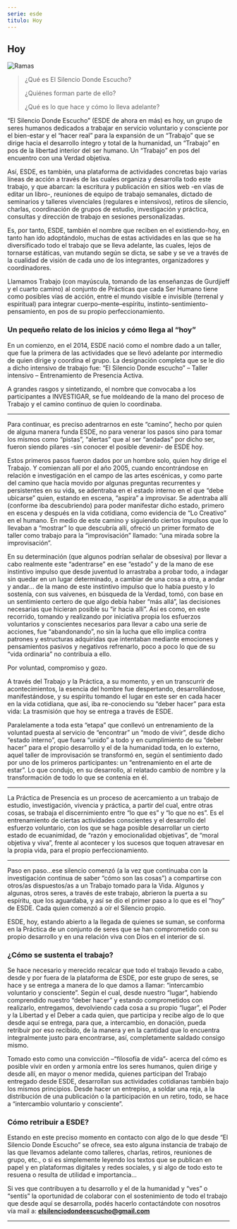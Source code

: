 ```yaml
---
serie: esde
titulo: Hoy
---
```


## Hoy

![Ramas](/img/ramas.jpg)

>¿Qué es El Silencio Donde Escucho?
>
>¿Quiénes forman parte de ello?
>
>¿Qué es lo que hace y cómo lo lleva adelante?

“El Silencio Donde Escucho” (ESDE de ahora en más) es hoy, un grupo de seres humanos dedicados a trabajar en servicio voluntario y consciente por el bien-estar y el “hacer real” para la expansión de un “Trabajo” que se dirige hacia el desarrollo íntegro y total de la humanidad, un “Trabajo” en pos de la libertad interior del ser humano. Un “Trabajo” en pos del encuentro con una Verdad objetiva.

Así, ESDE, es también, una plataforma de actividades concretas bajo varias líneas de acción a través de las cuales organiza y desarrolla todo este trabajo, y que abarcan: la escritura y publicación en sitios web -en vías de editar un libro-, reuniones de equipo de trabajo semanales, dictado de seminarios y talleres vivenciales (regulares e intensivos), retiros de silencio, charlas, coordinación de grupos de estudio, investigación y práctica, consultas y dirección de trabajo en sesiones personalizadas.

Es, por tanto, ESDE, también el nombre que reciben en el existiendo-hoy, en tanto han ido adoptándolo,  muchas de estas actividades en las que se ha diversificado todo el trabajo que se lleva adelante, las cuales, lejos de tornarse estáticas, van mutando según se dicta, se sabe y se ve a través de la cualidad de visión de cada uno de los integrantes, organizadores y coordinadores.

Llamamos Trabajo (con mayúscula, tomando de las enseñanzas de Gurdjieff y el cuarto camino) al conjunto de Prácticas que cada Ser Humano tiene como posibles vías de acción, entre el mundo visible e invisible (terrenal y espiritual) para integrar cuerpo–mente–espíritu, instinto-sentimiento-pensamiento, en pos de su propio perfeccionamiento.

### Un pequeño relato de los inicios y cómo llega al “hoy”

En un comienzo, en el 2014, ESDE nació como el nombre dado a un taller, que fue la primera de las actividades que se llevó adelante por intermedio de quien dirige y coordina el grupo. La designación completa que se le dio a dicho intensivo de trabajo fue: “El Silencio Donde escucho” – Taller intensivo – Entrenamiento de Presencia Activa.

A grandes rasgos y sintetizando, el nombre que convocaba a los participantes a INVESTIGAR, se fue moldeando de la mano del proceso de Trabajo y el camino continuo de quien lo coordinaba.

---

Para continuar, es preciso adentrarnos en este “camino”, hecho por quien de alguna manera funda ESDE, no para venerar los pasos sino para tomar los mismos como “pistas”, “alertas” que al ser “andadas” por dicho ser, fueron siendo pilares -sin conocer el posible devenir- de ESDE hoy.

Estos primeros pasos fueron dados por un hombre solo, quien hoy dirige el Trabajo. Y comienzan allí por el año 2005, cuando encontrándose en relación e investigación en el campo de las artes escénicas, y como parte del camino que hacía movido por algunas preguntas recurrentes y persistentes en su vida, se adentraba en el estado interno en el que “debe ubicarse” quien, estando en escena, “aspira” a improvisar. Se adentraba allí (conforme iba descubriendo) para poder manifestar dicho estado, primero en escena y después en la vida cotidiana, como evidencia de “Lo Creativo” en el humano. En medio de este camino y siguiendo ciertos impulsos que lo llevaban a “mostrar” lo que descubría allí, ofreció un primer formato de taller como trabajo para la “improvisación” llamado: “una mirada sobre la improvisación”.

En su determinación (que algunos podrían señalar de obsesiva) por llevar a cabo realmente este “adentrarse” en ese “estado” y de la mano de ese instintivo impulso que desde juventud lo arrastraba a probar todo, a indagar sin quedar en un lugar determinado, a cambiar de una cosa a otra, a andar y andar… de la mano de este instintivo impulso que lo había puesto y lo sostenía, con sus vaivenes,  en búsqueda de la Verdad, tomó, con base en un sentimiento certero de que algo debía haber “más allá”, las decisiones necesarias que hicieran posible su “ir hacia allí”. Así es como, en este recorrido, tomando y realizando por iniciativa propia los esfuerzos voluntarios y conscientes necesarios para llevar a cabo una serie de acciones, fue “abandonando”, no sin la lucha que ello implica contra patrones y estructuras adquiridas que intentaban mediante emociones y pensamientos pasivos y negativos refrenarlo, poco a poco lo que de su “vida ordinaria” no contribuía a ello.

Por voluntad, compromiso y gozo.

A través del Trabajo y la Práctica, a su momento, y en un transcurrir de acontecimientos, la esencia del hombre fue despertando, desarrollándose, manifestándose, y su espíritu tomando el lugar en este ser en cada hacer en la vida cotidiana, que así, iba re-conociendo su “deber hacer” para esta vida: La trasmisión que hoy se entrega a través de ESDE.

Paralelamente a toda esta “etapa” que conllevó un entrenamiento de la voluntad puesta al servicio de “encontrar” un “modo de vivir”, desde dicho “estado interno”, que fuera “unido” a todo y en cumplimiento de su “deber hacer” para el propio desarrollo y el de la humanidad toda, en lo externo, aquel taller de improvisación se transformó en, según el sentimiento dado por uno de los primeros participantes: un “entrenamiento en el arte de estar”. Lo que condujo, en su desarrollo, al relatado cambio de nombre y la transformación de todo lo que se contenía en él.

---

La Práctica de Presencia es un proceso de acercamiento a un trabajo de estudio, investigación, vivencia y práctica, a partir del cual, entre otras cosas, se trabaja el discernimiento entre “lo que es” y “lo que no es”. Es el entrenamiento de ciertas actividades conscientes y el desarrollo del esfuerzo voluntario, con los que se haga posible desarrollar un cierto estado de ecuanimidad, de “razón y emocionalidad objetivas”, de “moral objetiva y viva”, frente al acontecer y los sucesos que toquen atravesar en la propia vida, para el propio perfeccionamiento.

---

Paso en paso…ese silencio comenzó (a la vez que continuaba con la investigación continua de saber “cómo son las cosas”) a compartirse con otros/as dispuestos/as a un Trabajo tomado para la Vida. Algunos y algunas, otros seres, a través de este trabajo, abrieron la puerta a su espíritu, que los aguardaba, y así se dio el primer paso a lo que es el “hoy” de ESDE. Cada quien comenzó a oír el Silencio propio.

ESDE, hoy, estando abierto a la llegada de quienes se suman, se conforma en la Práctica de un conjunto de seres que se han comprometido con su propio desarrollo y en una relación viva con Dios en el interior de sí.

### ¿Cómo se sustenta el trabajo?

Se hace necesario y merecido recalcar que todo el trabajo llevado a cabo, desde y por fuera de la plataforma de ESDE, por este grupo de seres, se hace y se entrega a manera de lo que damos a llamar: “intercambio voluntario y consciente”. Según el cual, desde nuestro “lugar”, habiendo comprendido nuestro “deber hacer” y estando comprometidos con realizarlo, entregamos, devolviendo cada cosa a su propio “lugar”, el Poder y la Libertad y el Deber a cada quien, que participa y recibe algo de lo que desde aquí se entrega, para que, a intercambio, en donación, pueda retribuir por eso recibido, de la manera  y en la cantidad que lo encuentra integralmente justo para encontrarse, así, completamente saldado consigo mismo.

Tomado esto como una convicción –“filosofía de vida”- acerca del cómo es posible vivir en orden y armonía entre los seres humanos, quien dirige y desde allí, en mayor o menor medida, quienes participan del Trabajo entregado desde ESDE, desarrollan sus actividades cotidianas también bajo los mismos principios. Desde hacer un entrepiso, a soldar una reja, a la distribución de una publicación o la participación en un retiro, todo, se hace a “intercambio voluntario y consciente”.

### Cómo retribuir a ESDE?

Estando en este preciso momento en contacto con algo de lo que desde “El Silencio Donde Escucho” se ofrece, sea esto alguna instancia de trabajo de las que llevamos adelante como talleres, charlas, retiros, reuniones de grupo, etc., o si es simplemente leyendo los textos que se publican en papel y en plataformas digitales y redes sociales, y si algo de todo esto te resuena o resulta de utilidad e importancia…

Si ves que contribuyen a tu desarrollo y el de la humanidad y “ves” o “sentís” la oportunidad de colaborar con el sostenimiento de todo el trabajo que desde aquí se desarrolla, podés hacerlo contactándote con nosotros vía mail a: **elsilenciodondeescucho@gmail.com**

---
